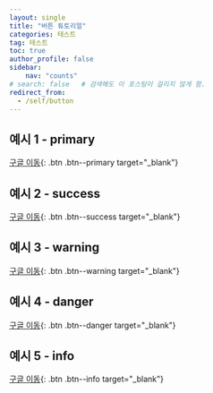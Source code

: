 ```yaml
---
layout: single
title: "버튼 튜토리얼"
categories: 테스트
tag: 테스트
toc: true
author_profile: false
sidebar:
    nav: "counts"
# search: false   # 검색해도 이 포스팅이 걸리지 않게 함.    
redirect_from:
  - /self/button
---
```


## 예시 1 - primary

[구글 이동](https://www.google.com/){: .btn .btn--primary target="_blank"}

## 예시 2 - success

[구글 이동](https://www.google.com/){: .btn .btn--success target="_blank"}

## 예시 3 - warning

[구글 이동](https://www.google.com/){: .btn .btn--warning target="_blank"}

## 예시 4 - danger

[구글 이동](https://www.google.com/){: .btn .btn--danger target="_blank"}

## 예시 5 - info

[구글 이동](https://www.google.com/){: .btn .btn--info target="_blank"}